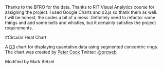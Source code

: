 Thanks to the BFRO for the data.
Thanks to RIT Visual Analytics course for assigning the project.
I used Google Charts and d3.js so thank them as well.
I will be honest, the codes a bit of a mess. Definitely need to refactor some things and add some bells and whistles, but it certainly satisfies the project requirements.


#Circular Heat Chart

A [D3](http://d3js.org) chart for displaying quantative data using segmented concentric rings.
The chart was created by [Peter Cook](http://prcweb.co.uk)
Twitter: [@prcweb](http://twitter.com/prcweb)

Modified by Mark Betzel

